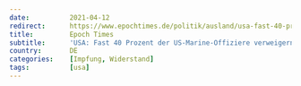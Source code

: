 ```yaml
---
date:          2021-04-12
redirect:      https://www.epochtimes.de/politik/ausland/usa-fast-40-prozent-der-us-marine-offiziere-verweigern-corona-impfung-a3490878.html
title:         Epoch Times
subtitle:      'USA: Fast 40 Prozent der US-Marine-Offiziere verweigern Corona-Impfung'
country:       DE
categories:    [Impfung, Widerstand]
tags:          [usa]
---
```

